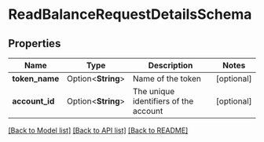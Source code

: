# ReadBalanceRequestDetailsSchema

## Properties

Name | Type | Description | Notes
------------ | ------------- | ------------- | -------------
**token_name** | Option<**String**> | Name of the token | [optional]
**account_id** | Option<**String**> | The unique identifiers of the account | [optional]

[[Back to Model list]](../README.md#documentation-for-models) [[Back to API list]](../README.md#documentation-for-api-endpoints) [[Back to README]](../README.md)


